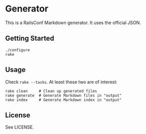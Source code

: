 # Generator

This is a RailsConf Markdown generator.  It uses the official JSON.

## Getting Started

    ./configure
    rake

## Usage

Check `rake --tasks`.  At least these two are of interest:

    rake clean     # Clean up generated files
    rake generate  # Generate Markdown files in "output"
    rake index     # Generate Markdown index in "output"

## License

See LICENSE.
